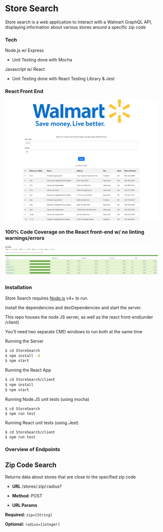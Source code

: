 # Store Search

Store search is a web application to interact with a Walmart GraphQL API, displaying information about various stores around a specific zip code

### Tech
Node.js w/ Express
- Unit Testing done with Mocha

Javascript w/ React
- Unit Testing done with React Testing Library & Jest

### React Front End 
![Front End View](https://raw.githubusercontent.com/Gnoll94/StoreSearch/master/WalmartOverview.PNG)

### 100% Code Coverage on the React front-end w/ no linting warnings/errors
![100% Coverage](https://raw.githubusercontent.com/Gnoll94/StoreSearch/master/coverage.PNG)

### Installation

Store Search requires [Node.js](https://nodejs.org/) v4+ to run.

Install the dependencies and devDependencies and start the server.

This repo houses the node JS server, as well as the react front-end(under /client)

You'll need two separate CMD windows to run both at the same time

Running the Server
```sh
$ cd StoreSearch
$ npm install -d
$ npm start
```

Running the React App
```sh
$ cd StoreSearch/client
$ npm install
$ npm start
```

Running Node.JS unit tests (using mocha)
```
$ cd StoreSearch
$ npm run test
```

Running React unit tests (using Jest)
```
$ cd StoreSearch/client
$ npm run test
```

### Overview of Endpoints
## Zip Code Search
Returns data about stores that are close to the specified zip code
* **URL**
/stores/:zip/:radius?

* **Method:**
POST

*  **URL Params**

**Required:**
```zip=[String]```

**Optional:**
```radius=[integer]```
